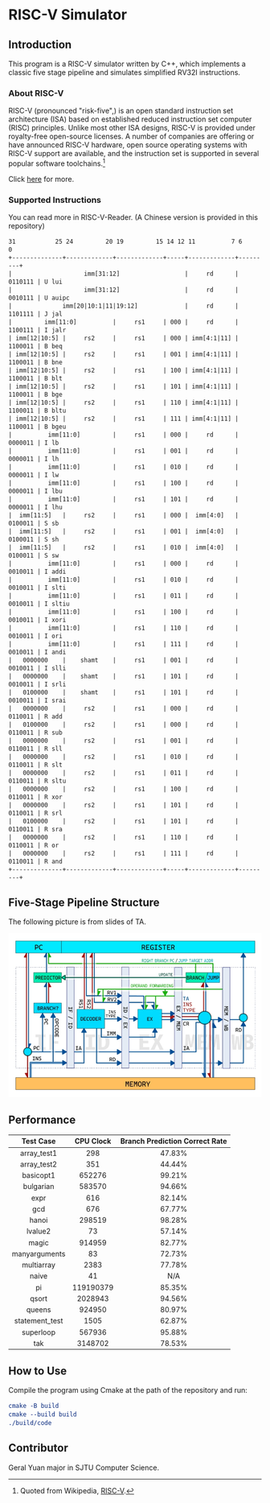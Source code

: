 # RISC-V Simulator

## Introduction

This program is a RISC-V simulator written by C++, which implements a classic five stage pipeline and simulates simplified RV32I instructions.

### About RISC-V

RISC-V (pronounced "risk-five",) is an open standard instruction set architecture (ISA) based on established reduced instruction set computer (RISC) principles. Unlike most other ISA designs, RISC-V is provided under royalty-free open-source licenses. A number of companies are offering or have announced RISC-V hardware, open source operating systems with RISC-V support are available, and the instruction set is supported in several popular software toolchains.[^1]

Click [here](https://en.wikipedia.org/wiki/RISC-V) for more.

### Supported Instructions

You can read more in RISC-V-Reader. (A Chinese version is provided in this repository)

```text
31           25 24         20 19         15 14 12 11          7 6       0
+--------------+-------------+-------------+-----+-------------+---------+
|                    imm[31:12]                  |     rd      | 0110111 | U lui
|                    imm[31:12]                  |     rd      | 0010111 | U auipc
|              imm[20|10:1|11|19:12]             |     rd      | 1101111 | J jal
|         imm[11:0]          |     rs1     | 000 |     rd      | 1100111 | I jalr
| imm[12|10:5] |     rs2     |     rs1     | 000 | imm[4:1|11] | 1100011 | B beq
| imm[12|10:5] |     rs2     |     rs1     | 001 | imm[4:1|11] | 1100011 | B bne
| imm[12|10:5] |     rs2     |     rs1     | 100 | imm[4:1|11] | 1100011 | B blt
| imm[12|10:5] |     rs2     |     rs1     | 101 | imm[4:1|11] | 1100011 | B bge
| imm[12|10:5] |     rs2     |     rs1     | 110 | imm[4:1|11] | 1100011 | B bltu
| imm[12|10:5] |     rs2     |     rs1     | 111 | imm[4:1|11] | 1100011 | B bgeu
|          imm[11:0]         |     rs1     | 000 |     rd      | 0000011 | I lb
|          imm[11:0]         |     rs1     | 001 |     rd      | 0000011 | I lh
|          imm[11:0]         |     rs1     | 010 |     rd      | 0000011 | I lw
|          imm[11:0]         |     rs1     | 100 |     rd      | 0000011 | I lbu
|          imm[11:0]         |     rs1     | 101 |     rd      | 0000011 | I lhu
|  imm[11:5]   |     rs2     |     rs1     | 000 |  imm[4:0]   | 0100011 | S sb
|  imm[11:5]   |     rs2     |     rs1     | 001 |  imm[4:0]   | 0100011 | S sh
|  imm[11:5]   |     rs2     |     rs1     | 010 |  imm[4:0]   | 0100011 | S sw
|          imm[11:0]         |     rs1     | 000 |     rd      | 0010011 | I addi
|          imm[11:0]         |     rs1     | 010 |     rd      | 0010011 | I slti
|          imm[11:0]         |     rs1     | 011 |     rd      | 0010011 | I sltiu
|          imm[11:0]         |     rs1     | 100 |     rd      | 0010011 | I xori
|          imm[11:0]         |     rs1     | 110 |     rd      | 0010011 | I ori
|          imm[11:0]         |     rs1     | 111 |     rd      | 0010011 | I andi
|   0000000    |    shamt    |     rs1     | 001 |     rd      | 0010011 | I slli
|   0000000    |    shamt    |     rs1     | 101 |     rd      | 0010011 | I srli
|   0100000    |    shamt    |     rs1     | 101 |     rd      | 0010011 | I srai
|   0000000    |     rs2     |     rs1     | 000 |     rd      | 0110011 | R add
|   0100000    |     rs2     |     rs1     | 000 |     rd      | 0110011 | R sub
|   0000000    |     rs2     |     rs1     | 001 |     rd      | 0110011 | R sll
|   0000000    |     rs2     |     rs1     | 010 |     rd      | 0110011 | R slt
|   0000000    |     rs2     |     rs1     | 011 |     rd      | 0110011 | R sltu
|   0000000    |     rs2     |     rs1     | 100 |     rd      | 0110011 | R xor
|   0000000    |     rs2     |     rs1     | 101 |     rd      | 0110011 | R srl
|   0100000    |     rs2     |     rs1     | 101 |     rd      | 0110011 | R sra
|   0000000    |     rs2     |     rs1     | 110 |     rd      | 0110011 | R or
|   0000000    |     rs2     |     rs1     | 111 |     rd      | 0110011 | R and
+--------------+-------------+-------------+-----+-------------+---------+
```

## Five-Stage Pipeline Structure

The following picture is from slides of TA.

![five-stage pipeline structure](/five-stagePipeline.png)

## Performance

|   Test Case    |        CPU Clock        | Branch Prediction Correct Rate |
|:--------------:|:-----------------------:|:------------------------------:|
|  array_test1   |           298           |             47.83%             |
|  array_test2   |           351           |             44.44%             |
|   basicopt1    |         652276          |             99.21%             |
|   bulgarian    |         583570          |             94.66%             |
|      expr      |           616           |             82.14%             |
|      gcd       |           676           |             67.77%             |
|     hanoi      |         298519          |             98.28%             |
|    lvalue2     |           73            |             57.14%             |
|     magic      |         914959          |             82.77%             |
| manyarguments  |           83            |             72.73%             |
|   multiarray   |          2383           |             77.78%             |
|     naive      |           41            |              N/A               |
|       pi       |        119190379        |             85.35%             |
|     qsort      |         2028943         |             94.56%             |
|     queens     |         924950          |             80.97%             |
| statement_test |          1505           |             62.87%             |
|   superloop    |         567936          |             95.88%             |
|      tak       |         3148702         |             78.53%             |

## How to Use

Compile the program using Cmake at the path of the repository and run:

```Cmake
cmake -B build
cmake --build build
./build/code
```

## Contributor

Geral Yuan major in SJTU Computer Science.

[^1]: Quoted from Wikipedia, [RISC-V](https://en.wikipedia.org/wiki/RISC-V).

